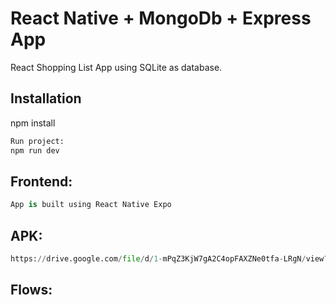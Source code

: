 # React Native + MongoDb + Express App

React Shopping List App using SQLite as database.

## Installation

npm install

```bash
Run project:
npm run dev
```

## Frontend:

```python
App is built using React Native Expo
```

## APK:

```python
https://drive.google.com/file/d/1-mPqZ3KjW7gA2C4opFAXZNe0tfa-LRgN/view?usp=drive_link
```

## Flows:

```python

```
